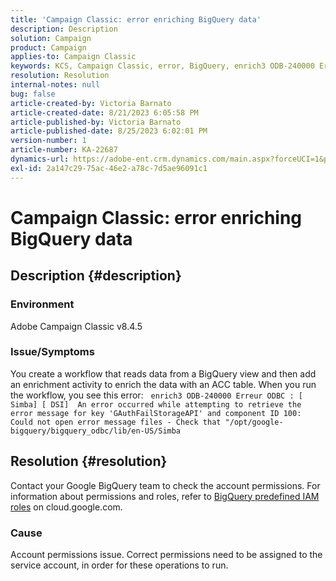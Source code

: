 ```yaml
---
title: 'Campaign Classic: error enriching BigQuery data'
description: Description
solution: Campaign
product: Campaign
applies-to: Campaign Classic
keywords: KCS, Campaign Classic, error, BigQuery, enrich3 ODB-240000 Erreur ODBC
resolution: Resolution
internal-notes: null
bug: false
article-created-by: Victoria Barnato
article-created-date: 8/21/2023 6:05:58 PM
article-published-by: Victoria Barnato
article-published-date: 8/25/2023 6:02:01 PM
version-number: 1
article-number: KA-22687
dynamics-url: https://adobe-ent.crm.dynamics.com/main.aspx?forceUCI=1&pagetype=entityrecord&etn=knowledgearticle&id=7d771c5f-4d40-ee11-bdf3-6045bd0065b6
exl-id: 2a147c29-75ac-46e2-a78c-7d5ae96091c1
---
```

# Campaign Classic: error enriching BigQuery data

## Description {#description}


### Environment

Adobe Campaign Classic v8.4.5



### Issue/Symptoms

You create a workflow that reads data from a BigQuery view and then add an enrichment activity to enrich the data with an ACC table. When you run the workflow, you see this error:  
`enrich3 ODB-240000 Erreur ODBC : [ Simba] [ DSI]  An error occurred while attempting to retrieve the error message for key 'GAuthFailStorageAPI' and component ID 100: Could not open error message files - Check that "/opt/google-bigquery/bigquery_odbc/lib/en-US/Simba`


## Resolution {#resolution}


Contact your Google BigQuery team to check the account permissions. For information about permissions and roles, refer to [BigQuery predefined IAM roles](https://cloud.google.com/bigquery/docs/access-control#bigquery) on cloud.google.com.

### <b>Cause</b>

Account permissions issue. Correct permissions need to be assigned to the service account, in order for these operations to run.

